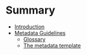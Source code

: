 # Summary

* [Introduction](README.md)
* [Metadata Guidelines](metadata_guidelines.md)
   * [Glossary](glossary.md)
   * [The metadata template](metadata_template.md)

